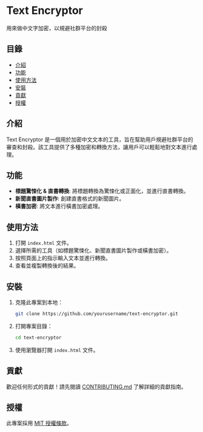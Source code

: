 # Text Encryptor

用來做中文字加密，以規避社群平台的封殺

## 目錄
- [介紹](#介紹)
- [功能](#功能)
- [使用方法](#使用方法)
- [安裝](#安裝)
- [貢獻](#貢獻)
- [授權](#授權)

## 介紹
Text Encryptor 是一個用於加密中文文本的工具，旨在幫助用戶規避社群平台的審查和封殺。該工具提供了多種加密和轉換方法，讓用戶可以輕鬆地對文本進行處理。

## 功能
- **標題驚悚化 & 直書轉換**: 將標題轉換為驚悚化或正面化，並進行直書轉換。
- **新聞直書圖片製作**: 創建直書格式的新聞圖片。
- **橫書加密**: 將文本進行橫書加密處理。

## 使用方法
1. 打開 `index.html` 文件。
2. 選擇所需的工具（如標題驚悚化、新聞直書圖片製作或橫書加密）。
3. 按照頁面上的指示輸入文本並進行轉換。
4. 查看並複製轉換後的結果。

## 安裝
1. 克隆此專案到本地：
    ```bash
    git clone https://github.com/yourusername/text-encryptor.git
    ```
2. 打開專案目錄：
    ```bash
    cd text-encryptor
    ```
3. 使用瀏覽器打開 `index.html` 文件。

## 貢獻
歡迎任何形式的貢獻！請先閱讀 [CONTRIBUTING.md](CONTRIBUTING.md) 了解詳細的貢獻指南。

## 授權
此專案採用 [MIT 授權條款](LICENSE)。
